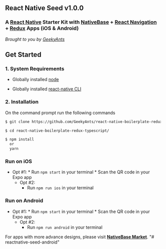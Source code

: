 
## React Native Seed v1.0.0

### A [React Native](https://facebook.github.io/react-native/docs/getting-started.html) Starter Kit with [NativeBase](https://nativebase.io/) + [React Navigation](https://reactnavigation.org/) + [Redux](https://github.com/reactjs/redux) Apps (iOS & Android)

*Brought to you by [GeekyAnts](https://geekyants.com/)*


## Get Started

### 1. System Requirements

* Globally installed [node](https://nodejs.org/en/)

* Globally installed [react-native CLI](https://facebook.github.io/react-native/docs/getting-started.html)


### 2. Installation

On the command prompt run the following commands

```sh
$ git clone https://github.com/GeekyAnts/react-native-boilerplate-redux-typescript.git

$ cd react-native-boilerplate-redux-typescript/

$ npm install
  or
  yarn
```

### Run on iOS

  * Opt #1:
		*	Run `npm start` in your terminal
		*	Scan the QR code in your Expo app
	*	Opt #2:
		*	Run `npm run ios` in your terminal

### Run on Android

  * Opt #1:
		*	Run `npm start` in your terminal
		*	Scan the QR code in your Expo app
	*	Opt #2:
		*	Run `npm run android` in your terminal


For apps with more advance designs, please visit **[NativeBase Market](https://market.nativebase.io/)**.
"# reactnative-seed-android" 
